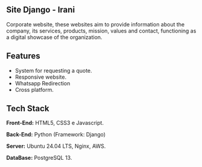 
## Site Django - Irani
Corporate website, these websites aim to provide information about the company, its services, products, mission, values ​​and contact, functioning as a digital showcase of the organization.
## Features

- System for requesting a quote.
- Responsive website.
- Whatsapp Redirection
- Cross platform.


## Tech Stack

**Front-End:** HTML5, CSS3 e Javascript.

**Back-End:** Python (Framework: Django)

**Server:** Ubuntu 24.04 LTS, Nginx, AWS.

**DataBase:** PostgreSQL 13.



